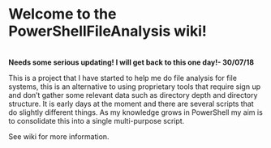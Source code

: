 # Welcome to the PowerShellFileAnalysis wiki!
<br>
<strong>Needs some serious updating! I will get back to this one day!- 30/07/18</strong>
<br>

This is a project that I have started to help me do file analysis for file systems, this is an alternative to using proprietary tools that require sign up and don’t gather some relevant data such as directory depth and directory structure. It is early days at the moment and there are several scripts that do slightly different things. As my knowledge grows in PowerShell my aim is to consolidate this into a single multi-purpose script.

See wiki for more information.
